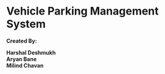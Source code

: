 # Vehicle Parking Management System

<b>Created By: <br>

  Harshal Deshmukh <br>
  Aryan Bane <br>
  Milind Chavan <br>
